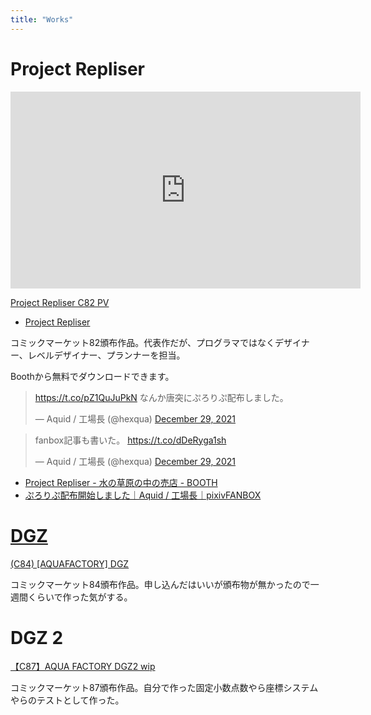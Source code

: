 ```yaml
---
title: "Works"
---
```


# Project Repliser

<p><iframe width="560" height="315" src="https://www.youtube.com/embed/qj2tbuR8pXQ" frameborder="0" allow="accelerometer; autoplay; encrypted-media; gyroscope; picture-in-picture" allowfullscreen></iframe></p>

<p><script type="application/javascript" src="https://embed.nicovideo.jp/watch/sm18556664/script?w=640&h=360"></script><noscript><a href="https://www.nicovideo.jp/watch/sm18556664">Project Repliser C82 PV</a></noscript></p>

- [Project Repliser](http://www.aquafactory.x0.com/repliser/)

コミックマーケット82頒布作品。代表作だが、プログラマではなくデザイナー、レベルデザイナー、プランナーを担当。

Boothから無料でダウンロードできます。

<blockquote class="twitter-tweet"><p lang="ja" dir="ltr"><a href="https://t.co/pZ1QuJuPkN">https://t.co/pZ1QuJuPkN</a> なんか唐突にぷろりぷ配布しました。</p>&mdash; Aquid / 工場長 (@hexqua) <a href="https://twitter.com/hexqua/status/1476092932654780418?ref_src=twsrc%5Etfw">December 29, 2021</a></blockquote> <script async src="https://platform.twitter.com/widgets.js" charset="utf-8"></script>

<blockquote class="twitter-tweet"><p lang="ja" dir="ltr">fanbox記事も書いた。 <a href="https://t.co/dDeRyga1sh">https://t.co/dDeRyga1sh</a></p>&mdash; Aquid / 工場長 (@hexqua) <a href="https://twitter.com/hexqua/status/1476105620038496261?ref_src=twsrc%5Etfw">December 29, 2021</a></blockquote> <script async src="https://platform.twitter.com/widgets.js" charset="utf-8"></script>

- [Project Repliser - 水の草原の中の売店 - BOOTH](https://booth.pm/ja/items/3542398)
- [ぷろりぷ配布開始しました｜Aquid / 工場長｜pixivFANBOX](https://hexqua.fanbox.cc/posts/3194244)

# [DGZ](http://www.vector.co.jp/soft/winnt/game/se504569.html)

<p><script type="application/javascript" src="https://embed.nicovideo.jp/watch/sm21555776/script?w=640&h=360"></script><noscript><a href="https://www.nicovideo.jp/watch/sm21555776">(C84) [AQUAFACTORY] DGZ</a></noscript></p>

コミックマーケット84頒布作品。申し込んだはいいが頒布物が無かったので一週間くらいで作った気がする。

# DGZ 2

<p><script type="application/javascript" src="https://embed.nicovideo.jp/watch/sm25220052/script?w=640&h=360"></script><noscript><a href="https://www.nicovideo.jp/watch/sm25220052">【C87】AQUA FACTORY DGZ2 wip</a></noscript></p>

コミックマーケット87頒布作品。自分で作った固定小数点数やら座標システムやらのテストとして作った。
